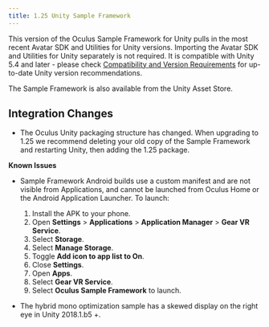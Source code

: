 ```yaml
---
title: 1.25 Unity Sample Framework
---
```




This version of the Oculus Sample Framework for Unity pulls in the most recent Avatar SDK and Utilities for Unity versions. Importing the Avatar SDK and Utilities for Unity separately is not required. It is compatible with Unity 5.4 and later - please check [Compatibility and Version Requirements](/documentation/unity/latest/concepts/unity-req/) for up-to-date Unity version recommendations.

The Sample Framework is also available from the Unity Asset Store.

## Integration Changes

* The Oculus Unity packaging structure has changed. When upgrading to 1.25 we recommend deleting your old copy of the Sample Framework and restarting Unity, then adding the 1.25 package. 


**Known Issues**

* Sample Framework Android builds use a custom manifest and are not visible from Applications, and cannot be launched from Oculus Home or the Android Application Launcher. To launch: 
	1. Install the APK to your phone.
	2. Open **Settings** &gt; **Applications** &gt; **Application Manager** &gt; **Gear VR Service**.
	3. Select **Storage**.
	4. Select **Manage Storage**.
	5. Toggle **Add icon to app list to On**.
	6. Close **Settings**.
	7. Open **Apps**.
	8. Select **Gear VR Service**.
	9. Select **Oculus Sample Framework** to launch.
	
* The hybrid mono optimization sample has a skewed display on the right eye in Unity 2018.1.b5 +.

